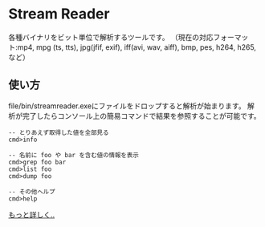 # Stream Reader

各種バイナリをビット単位で解析するツールです。
（現在の対応フォーマット:mp4, mpg (ts, tts), jpg(jfif, exif), iff(avi, wav, aiff), bmp, pes, h264, h265, など）

## 使い方

file/bin/streamreader.exeにファイルをドロップすると解析が始まります。
解析が完了したらコンソール上の簡易コマンドで結果を参照することが可能です。
```
-- とりあえず取得した値を全部見る
cmd>info

-- 名前に foo や bar を含む値の情報を表示
cmd>grep foo bar
cmd>list foo
cmd>dump foo

-- その他ヘルプ
cmd>help
```
[もっと詳しく..](https://github.com/rflab/stream_reader/blob/master/README_detail.md)
